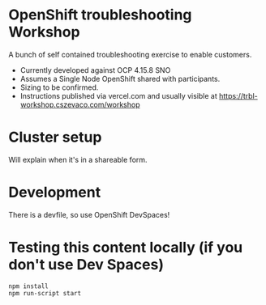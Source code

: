 # OpenShift troubleshooting Workshop

A bunch of self contained troubleshooting exercise to enable customers.

- Currently developed against OCP 4.15.8 SNO
- Assumes a Single Node OpenShift shared with participants.
- Sizing to be confirmed.
- Instructions published via vercel.com and usually visible at https://trbl-workshop.cszevaco.com/workshop

# Cluster setup
Will explain when it's in a shareable form.

# Development
There is a devfile, so use OpenShift DevSpaces!

# Testing this content locally (if you don't use Dev Spaces)
```
npm install
npm run-script start
```
